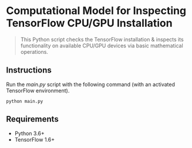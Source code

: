 # Computational Model for Inspecting TensorFlow CPU/GPU Installation
> This Python script checks the TensorFlow installation & inspects its functionality on available CPU/GPU devices via basic mathematical operations.

## Instructions
Run the *main.py* script with the following command (with an activated TensorFlow environment).
```
python main.py
```

## Requirements
* Python 3.6+
* TensorFlow 1.6+
